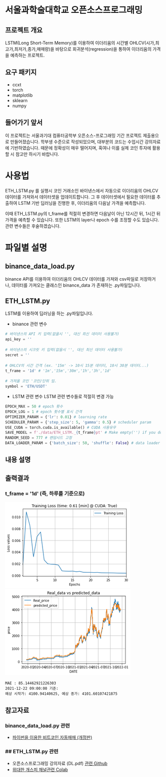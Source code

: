 # **서울과학술대학교 오픈소스프로그래밍**

## **프로젝트 개요**
LSTM(Long Short-Term Memory)를 이용하여 이더리움의 시간별 OHLCV(시가,최고가,최저가,종가,매매량)을 바탕으로 회귀분석(regression)을 통하여 이더리움의 가격을 예측하는 프로젝트.
  
## **요구 패키지**
* ccxt
* torch
* matplotlib
* sklearn
* numpy

## 들어가기 앞서
이 프로젝트는 서울과기대 컴퓨터공학부 오픈소스-프로그래밍 기간 프로젝트 제출용으로 만들어졌습니다. 학부생 수준으로 작성되었으며, 대부분의 코드는 수업시간 강의자료에 기반하였습니다.
때문에 정확성이 매우 떨어지며, 혹여나 이를 실제 코인 투자에 활용할 시 참고만 하시기 바랍니다.

# 사용법
ETH_LSTM.py 를 실행시 코인 거래소인 바이낸스에서 자동으로 이더리움의 OHLCV 데이터를 가져와서 데이터셋을 업데이트합니다. 그 후 데이터셋에서 필요한 데이터를 추출하여
LSTM 기반 딥러닝을 진행한 후, 이더리움의 다음날 가격을 예측합니다.

이때 ETH_LSTM.py의 t_frame를 적절히 변경하면 다음날이 아닌 12시간 뒤, 1시간 뒤 가격을 예측할 수 있습니다.
또한 LSTM의 layer나 epoch 수를 조정할 수도 있습니다. 관련 변수들은 후술하겠습니다.

# 파일별 설명
## binance_data_load.py
binance API를 이용하여 이더리움의 OHLCV 데이터를 가져와 csv파일로 저장하거나, 데이터를 가져오는 클래스인 binance_data 가 존재하는 .py파일입니다.

## ETH_LSTM.py
LSTM를 이용하여 딥러닝을 하는 .py파일입니다.

* binance 관련 변수
```python
# 바이낸스의 API 키 입력(없을시 '', 대신 최신 데이터 사용불가)
api_key = ''

# 바이낸스의 시크릿 키 입력(없을시 '', 대신 최신 데이터 사용불가)
secret = ''

# OHLCV의 시간 간격 (ex. '15m' -> 10시 15분 데이터, 10시 30분 데이터...)
t_frame = '1d' # '1m','15m','30m','1h','3h','1d'

# 가져올 코인 '코인/단위 임. 
symbol = 'ETH/USDT'
```
* LSTM 관련 변수
LSTM 관련 변수들로 적절히 변경 가능
```python
EPOCH_MAX = 50 # epoch 횟수
EPOCH_LOG = 1 # epoch 횟수별 표시 간격
OPTIMIZER_PARAM = {'lr': 0.01} # learning rate
SCHEDULER_PARAM = {'step_size': 5, 'gamma': 0.5} # scheduler param
USE_CUDA = torch.cuda.is_available() # CUDA 사용유무
SAVE_MODEL = f'./data/ETH_LSTM._{t_frame}pt' # Make empty('') if you don't want save the model
RANDOM_SEED = 777 # 랜덤시드 고정
DATA_LOADER_PARAM = {'batch_size': 50, 'shuffle': False} # data loader param
```

## 내용 설명

## 출력결과
### t_frame = '1d' (즉, 하루를 기준으로)
  
![Tr_loss](./img/TrLoss.png)
![graph](./img/graph.png)

```bash
MAE : 85.14462921226303
2021-12-22 09:00:00 기준:
예상 시작가: 4100.94140625, 예상 종가: 4101.60107421875
```


## 참고자료

### binance_data_load.py 관련
* [파이썬을 이용한 비트코인 자동매매 (개정판)](https://wikidocs.net/120385)
### ## ETH_LSTM.py 관련
* 오픈소스프로그래밍 강의자료 (DL.pdf) [관련 Github](https://github.com/mint-lab/dl_tutorial)
* [위대한 개스피 채널](https://www.youtube.com/watch?v=9haME49Rx_0)[관련 Colab](https://colab.research.google.com/drive/149QFMKdMu9iSQoD6MaQ7ON5sncHzdH3x?usp=sharing#scrollTo=asdN_HvQfTpw)

